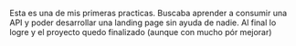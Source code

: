 Esta es una de mis primeras practicas.
Buscaba aprender a consumir una API y poder desarrollar una landing page sin ayuda de nadie.
Al final lo logre y el proyecto quedo finalizado (aunque con mucho pór mejorar)
